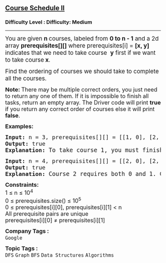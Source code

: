 <h2><a href="https://www.geeksforgeeks.org/problems/course-schedule/1?page=5&company=Google&sortBy=submissions">Course Schedule II</a></h2><h3>Difficulty Level : Difficulty: Medium</h3><hr><div class="problems_problem_content__Xm_eO"><p class="MsoNormal"><span style="font-size: 14pt;">You are given&nbsp;<strong>n&nbsp;</strong>courses, labeled from&nbsp;<strong>0 to n - 1</strong> and a 2d array <strong>prerequisites[][]</strong>&nbsp;where prerequisites[i] =&nbsp;<strong>[x, y]</strong> indicates that we need to take course&nbsp; <strong>y</strong>&nbsp;first if we want to take course<strong>&nbsp;x</strong>.</span></p>
<p class="MsoNormal"><span style="font-size: 14pt;">Find the ordering of courses we should take to complete all the courses.</span></p>
<p><span style="font-size: 18px;"><strong>Note: </strong>There may be multiple correct orders, you just need to return any one of them. If it is impossible to finish all tasks, return an empty array. </span><span style="font-size: 18px;">The Driver code will print <strong>true </strong>if you return any correct order of courses else it will print <strong>false</strong>.&nbsp;</span></p>
<p><span style="font-size: 18px;"><strong>Examples:</strong></span></p>
<pre><span style="font-size: 18px;"><strong>Input: </strong>n = 3, prerequisites[][] = [[1, 0], [2, 1]]
<strong>Output: </strong>true<strong>
Explanation: </strong></span><span style="font-size: 14pt;">To take course 1, you must finish course 0. To take course 2, you must finish course 1. So the only valid order is [0, 1, 2].</span></pre>
<pre><span style="font-size: 18px;"><strong>Input: </strong>n = 4, prerequisites[][] = [[2, 0], [2, 1], [3, 2]]
<strong>Output: </strong>true<strong>
Explanation: </strong></span><span style="font-size: 14pt;">Course 2 requires both 0 and 1. Course 3 requires course 2. Hence, both [0, 1, 2, 3] and [1, 0, 2, 3] are valid.</span></pre>
<div><span style="font-size: 18px;"><strong>Constraints:</strong><br>1 ≤ n ≤ 10<sup>4</sup></span></div>
<div><span style="font-size: 18px;"><span style="font-size: 18px;">0 </span></span><span style="font-size: 18px;">≤ prerequisites.size()&nbsp;≤ 10<sup>5</sup></span></div>
<div>
<div><span style="font-size: 18px;">0 ≤ prerequisites[i][0], prerequisites[i][1] &lt; n<br>All prerequisite pairs are unique</span></div>
<div><span style="font-size: 18px;">prerequisites[i][0] ≠ prerequisites[i][1]</span></div>
</div></div><p><span style=font-size:18px><strong>Company Tags : </strong><br><code>Google</code>&nbsp;<br><p><span style=font-size:18px><strong>Topic Tags : </strong><br><code>DFS</code>&nbsp;<code>Graph</code>&nbsp;<code>BFS</code>&nbsp;<code>Data Structures</code>&nbsp;<code>Algorithms</code>&nbsp;